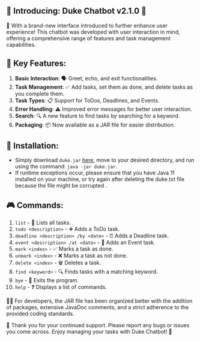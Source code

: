 ## 🚀 Introducing: Duke Chatbot v2.1.0 🤖

🎉 With a brand-new interface introduced to further enhance user experience! This chatbot was developed with user interaction in mind, offering a comprehensive range of features and task management capabilities.

## 🌟 Key Features:

1. **Basic Interaction**: 🗣️ Greet, echo, and exit functionalities.
2. **Task Management**: ✅ Add tasks, set them as done, and delete tasks as you complete them.
3. **Task Types**: 📋 Support for ToDos, Deadlines, and Events.
4. **Error Handling**: ⚠️ Improved error messages for better user interaction.
5. **Search**: 🔍 A new feature to find tasks by searching for a keyword.
6. **Packaging**: 📦 Now available as a JAR file for easier distribution.

## 🔧 Installation:
- Simply download `duke.jar` [here](https://github.com/pangyyen/ip/releases/download/A-Release/duke.jar), move to your desired directory, and run using the command: `java -jar duke.jar`.
- If runtime exceptions occur, please ensure that you have Java 11 installed on your machine, or try again after deleting
the duke.txt file because the file might be corrupted .

## 🎮 Commands:

1. `list` - 📝 Lists all tasks.
2. `todo <description>` - ➕ Adds a ToDo task.
3. `deadline <description> /by <date>` - ⏰ Adds a Deadline task.
4. `event <description> /at <date>` - 🎉 Adds an Event task.
5. `mark <index>` - ✅ Marks a task as done.
6. `unmark <index>` - ❌ Marks a task as not done.
7. `delete <index>` - 🗑️ Deletes a task.
8. `find <keyword>` - 🔍 Finds tasks with a matching keyword.
9. `bye` - 🚪 Exits the program.
10. `help` - ❓ Displays a list of commands.


👨‍💻 For developers, the JAR file has been organized better with the addition of packages, extensive JavaDoc comments, and a strict adherence to the provided coding standards.

🙏 Thank you for your continued support. Please report any bugs or issues you come across. Enjoy managing your tasks with Duke Chatbot! 📓
